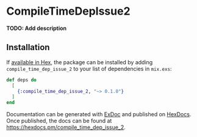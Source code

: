 # CompileTimeDepIssue2

**TODO: Add description**

## Installation

If [available in Hex](https://hex.pm/docs/publish), the package can be installed
by adding `compile_time_dep_issue_2` to your list of dependencies in `mix.exs`:

```elixir
def deps do
  [
    {:compile_time_dep_issue_2, "~> 0.1.0"}
  ]
end
```

Documentation can be generated with [ExDoc](https://github.com/elixir-lang/ex_doc)
and published on [HexDocs](https://hexdocs.pm). Once published, the docs can
be found at <https://hexdocs.pm/compile_time_dep_issue_2>.

